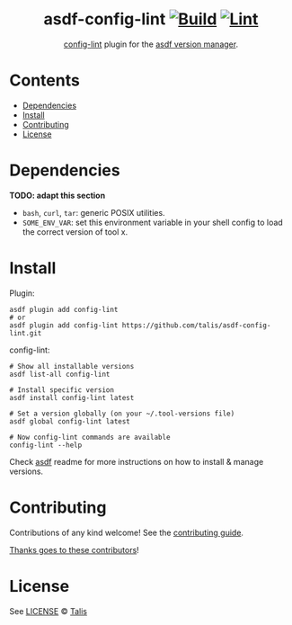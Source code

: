 <div align="center">

# asdf-config-lint [![Build](https://github.com/talis/asdf-config-lint/actions/workflows/build.yml/badge.svg)](https://github.com/talis/asdf-config-lint/actions/workflows/build.yml) [![Lint](https://github.com/talis/asdf-config-lint/actions/workflows/lint.yml/badge.svg)](https://github.com/talis/asdf-config-lint/actions/workflows/lint.yml)

[config-lint](https://github.com/stelligent/config-lint) plugin for the [asdf version manager](https://asdf-vm.com).

</div>

# Contents

- [Dependencies](#dependencies)
- [Install](#install)
- [Contributing](#contributing)
- [License](#license)

# Dependencies

**TODO: adapt this section**

- `bash`, `curl`, `tar`: generic POSIX utilities.
- `SOME_ENV_VAR`: set this environment variable in your shell config to load the correct version of tool x.

# Install

Plugin:

```shell
asdf plugin add config-lint
# or
asdf plugin add config-lint https://github.com/talis/asdf-config-lint.git
```

config-lint:

```shell
# Show all installable versions
asdf list-all config-lint

# Install specific version
asdf install config-lint latest

# Set a version globally (on your ~/.tool-versions file)
asdf global config-lint latest

# Now config-lint commands are available
config-lint --help
```

Check [asdf](https://github.com/asdf-vm/asdf) readme for more instructions on how to
install & manage versions.

# Contributing

Contributions of any kind welcome! See the [contributing guide](contributing.md).

[Thanks goes to these contributors](https://github.com/talis/asdf-config-lint/graphs/contributors)!

# License

See [LICENSE](LICENSE) © [Talis](https://github.com/talis/)
